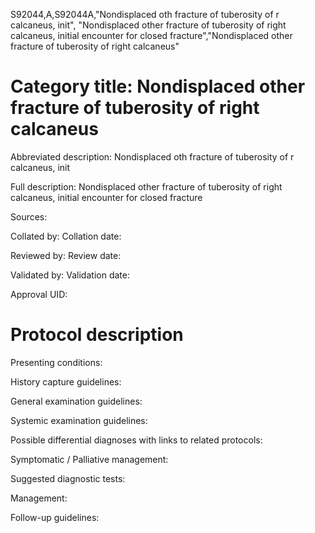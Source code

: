 S92044,A,S92044A,"Nondisplaced oth fracture of tuberosity of r calcaneus, init", "Nondisplaced other fracture of tuberosity of right calcaneus, initial encounter for closed fracture","Nondisplaced other fracture of tuberosity of right calcaneus"
# Category title: Nondisplaced other fracture of tuberosity of right calcaneus

Abbreviated description: Nondisplaced oth fracture of tuberosity of r calcaneus, init

Full description: Nondisplaced other fracture of tuberosity of right calcaneus, initial encounter for closed fracture

Sources:

Collated by:
Collation date:

Reviewed by:
Review date:

Validated by:
Validation date:

Approval UID:

# Protocol description

Presenting conditions:

History capture guidelines:

General examination guidelines:

Systemic examination guidelines:

Possible differential diagnoses with links to related protocols:

Symptomatic / Palliative management:

Suggested diagnostic tests:

Management:

Follow-up guidelines:
